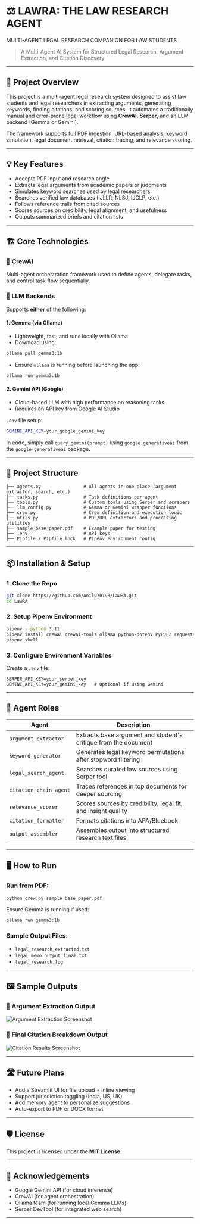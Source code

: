 # ⚖️ LAWRA: THE LAW RESEARCH AGENT
MULTI-AGENT LEGAL RESEARCH COMPANION FOR
LAW STUDENTS

> A Multi-Agent AI System for Structured Legal Research, Argument Extraction, and Citation Discovery

---

## 📘 Project Overview

This project is a multi-agent legal research system designed to assist law students and legal researchers in extracting arguments, generating keywords, finding citations, and scoring sources. It automates a traditionally manual and error-prone legal workflow using **CrewAI**, **Serper**, and an LLM backend (Gemma or Gemini).

The framework supports full PDF ingestion, URL-based analysis, keyword simulation, legal document retrieval, citation tracing, and relevance scoring.

---

## 💡 Key Features

* Accepts PDF input and research angle
* Extracts legal arguments from academic papers or judgments
* Simulates keyword searches used by legal researchers
* Searches verified law databases (IJLLR, NLSJ, IJCLP, etc.)
* Follows reference trails from cited sources
* Scores sources on credibility, legal alignment, and usefulness
* Outputs summarized briefs and citation lists

---

## 🏗️ Core Technologies

### 🔗 [CrewAI](https://docs.crewai.com)

Multi-agent orchestration framework used to define agents, delegate tasks, and control task flow sequentially.

### 🤖 LLM Backends

Supports **either** of the following:

#### 1. **Gemma (via Ollama)**

* Lightweight, fast, and runs locally with Ollama
* Download using:

```bash
ollama pull gemma3:1b
```

* Ensure `ollama` is running before launching the app:

```bash
ollama run gemma3:1b
```

#### 2. **Gemini API (Google)**

* Cloud-based LLM with high performance on reasoning tasks
* Requires an API key from Google AI Studio

`.env` file setup:

```bash
GEMINI_API_KEY=your_google_gemini_key
```

In code, simply call `query_gemini(prompt)` using `google.generativeai` from the `google-generativeai` package.

---

## 📁 Project Structure

```
├── agents.py                # All agents in one place (argument extractor, search, etc.)
├── tasks.py                 # Task definitions per agent
├── tools.py                 # Custom tools using Serper and scrapers
├── llm_config.py            # Gemma or Gemini wrapper functions
├── crew.py                  # Crew definition and execution logic
├── utils.py                 # PDF/URL extractors and processing utilities
├── sample_base_paper.pdf    # Example paper for testing
├── .env                     # API keys
├── Pipfile / Pipfile.lock   # Pipenv environment config
```

---

## 📦 Installation & Setup

### 1. Clone the Repo

```bash
git clone https://github.com/Anil970198/LawRA.git
cd LawRA
```

### 2. Setup Pipenv Environment

```bash
pipenv --python 3.11
pipenv install crewai crewai-tools ollama python-dotenv PyPDF2 requests
pipenv shell
```

### 3. Configure Environment Variables

Create a `.env` file:

```env
SERPER_API_KEY=your_serper_key
GEMINI_API_KEY=your_gemini_key   # Optional if using Gemini
```

---

## 🧠 Agent Roles

| Agent                  | Description                                                     |
| ---------------------- | --------------------------------------------------------------- |
| `argument_extractor`   | Extracts base argument and student's critique from the document |
| `keyword_generator`    | Generates legal keyword permutations after stopword filtering   |
| `legal_search_agent`   | Searches curated law sources using Serper tool                  |
| `citation_chain_agent` | Traces references in top documents for deeper sourcing          |
| `relevance_scorer`     | Scores sources by credibility, legal fit, and insight quality   |
| `citation_formatter`   | Formats citations into APA/Bluebook                             |
| `output_assembler`     | Assembles output into structured research text files            |

---

## 🖥️ How to Run

### Run from PDF:

```bash
python crew.py sample_base_paper.pdf
```

Ensure Gemma is running if used:

```bash
ollama run gemma3:1b
```

### Sample Output Files:

* `legal_research_extracted.txt`
* `legal_memo_output_final.txt`
* `legal_research.log`

---

## 🖼️ Sample Outputs

### 📌 Argument Extraction Output

![Argument Extraction Screenshot](https://github.com/Anil970198/LawRA/blob/4cfccddc61347c4c94f98c9b16870731683453d5/home%20screen.png?raw=true)

### 📌 Final Citation Breakdown Output

![Citation Results Screenshot](https://github.com/Anil970198/LawRA/blob/4cfccddc61347c4c94f98c9b16870731683453d5/results.png?raw=true)


---

## 🛣️ Future Plans

* Add a Streamlit UI for file upload + inline viewing
* Support jurisdiction toggling (India, US, UK)
* Add memory agent to personalize suggestions
* Auto-export to PDF or DOCX format

---

## 🛡️ License

This project is licensed under the **MIT License**.

---

## 🙌 Acknowledgements

* Google Gemini API (for cloud inference)
* CrewAI (for agent orchestration)
* Ollama team (for running local Gemma LLMs)
* Serper DevTool (for integrated web search)

---
